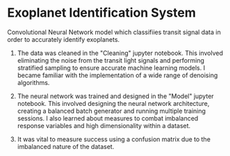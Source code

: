# Exoplanet Identification System
Convolutional Neural Network model which classifiies transit signal data in order to accurately identify exoplanets.

1. The data was cleaned in the "Cleaning" jupyter notebook. This involved eliminating the noise from the transit light signals and performing stratified sampling to ensure accurate machine learning models. I became familiar with the implementation of a wide range of denoising algorithms.

2. The neural network was trained and designed in the "Model" jupyter notebook. This involved designing the neural network architecture, creating a balanced batch generator and running multiple training sessions. I also learned about measures to combat imbalanced response variables and high dimensionality within a dataset.

3. It was vital to measure success using a confusion matrix due to the imbalanced nature of the dataset.
